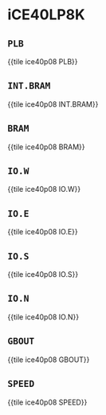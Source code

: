 # iCE40LP8K

## `PLB`

{{tile ice40p08 PLB}}

## `INT.BRAM`

{{tile ice40p08 INT.BRAM}}

## `BRAM`

{{tile ice40p08 BRAM}}

## `IO.W`

{{tile ice40p08 IO.W}}

## `IO.E`

{{tile ice40p08 IO.E}}

## `IO.S`

{{tile ice40p08 IO.S}}

## `IO.N`

{{tile ice40p08 IO.N}}

## `GBOUT`

{{tile ice40p08 GBOUT}}

## `SPEED`

{{tile ice40p08 SPEED}}
